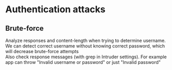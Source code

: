 # Authentication attacks
## Brute-force
Analyze responses and content-length when trying to determine username. We can detect correct username without knowing correct password, which will decrease brute-force attempts  
Also check response messages (with grep in Intruder settings). For example app can throw "Invalid username or password" or just "Invalid password"